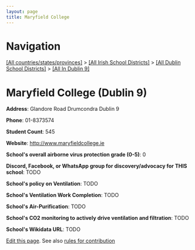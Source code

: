 ```yaml
---
layout: page
title: Maryfield College
---
```

# Navigation

[[All countries/states/provinces]](../../../..) > [[All Irish School Districts]](../../..) > [[All Dublin School Districts]](../..) > [[All In Dublin 9]](..)

# Maryfield College (Dublin 9)

**Address**: Glandore Road Drumcondra Dublin 9

**Phone**: 01-8373574

**Student Count**: 545

**Website**: <http://www.maryfieldcollege.ie>

**School's overall airborne virus protection grade (0-5)**: 0

**Discord, Facebook, or WhatsApp group for discovery/advocacy for THIS school**: TODO

**School's policy on Ventilation**: TODO

**School's Ventilation Work Completion**: TODO

**School's Air-Purification**: TODO

**School's CO2 monitoring to actively drive ventilation and filtration**: TODO

**School's Wikidata URL**: TODO


[Edit this page](https://github.com/ventilate-schools/Ireland/edit/main/./Dublin_9/Maryfield_College.md). See also [rules for contribution](../../../contribution-rules/)